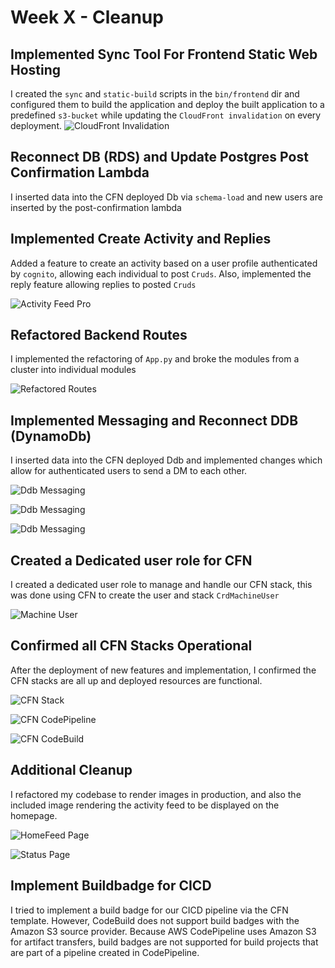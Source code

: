 # Week X - Cleanup 

## Implemented Sync Tool For Frontend Static Web Hosting
I created the ``sync`` and ``static-build`` scripts in the ``bin/frontend`` dir and configured them to build the application and deploy the built application to a predefined ``s3-bucket`` while updating the ``CloudFront invalidation`` on every deployment.
![CloudFront Invalidation](assets/Week-X/Sync%20Invalidation%20Evidence.png)

## Reconnect DB (RDS) and Update Postgres Post Confirmation Lambda
I inserted data into the CFN deployed Db via ``schema-load`` and new users are inserted by the post-confirmation lambda

## Implemented Create Activity and Replies 
Added a feature to create an activity based on a user profile authenticated by ``cognito``, allowing each individual to post ``Cruds``. Also, implemented the reply feature allowing replies to posted ``Cruds``

![Activity Feed Pro](assets/Week-X/Activity%20Feed.png)

## Refactored Backend Routes
I implemented the refactoring of ``App.py`` and broke the modules from a cluster into individual modules

![Refactored Routes](assets/Week-X/Refactored%20Routes.png)

## Implemented Messaging and Reconnect DDB (DynamoDb)
I inserted data into the CFN deployed Ddb and implemented changes which allow for authenticated users to send a DM to each other.

![Ddb Messaging](assets/Week-X/Logged%20Message%20DDB.png)

![Ddb Messaging](assets/Week-X/DDB%20Conversation%20Prod%201.png)

![Ddb Messaging](assets/Week-X/DDB%20Conversation%20Prod%202.png)

## Created a Dedicated user role for CFN
I created a dedicated user role to manage and handle our CFN stack, this was done using CFN to create the user and stack ``CrdMachineUser``

![Machine User](assets/Week-X/Machine%20User.png)

## Confirmed all CFN Stacks Operational
After the deployment of new features and implementation, I confirmed the CFN stacks are all up and deployed resources are functional.

![CFN Stack](assets/Week-X/CFN%20Stacks%20.png)

![CFN CodePipeline](assets/Week-X/CFN%20CodeBuild.png)

![CFN CodeBuild](assets/Week-X/CFN%20CodePipeline.png)

## Additional Cleanup
I refactored my codebase to render images in production, and also the included image rendering the activity feed to be displayed on the homepage.

![HomeFeed Page](assets/Week-X/HomeFeed%20Image%20Render.png)

![Status Page](assets/Week-X/ProfileInfo%20Status.png)

## Implement Buildbadge for CICD
I tried to implement a build badge for our CICD pipeline via the CFN template. However, CodeBuild does not support build badges with the Amazon S3 source provider. Because AWS CodePipeline uses Amazon S3 for artifact transfers, build badges are not supported for build projects that are part of a pipeline created in CodePipeline.
